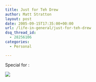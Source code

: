 ```yaml
---
title: Just for Teh Drew
author: Matt Stratton
layout: post
date: 2005-09-15T17:35:00+00:00
url: /life-in-general/just-for-teh-drew
dsq_thread_id:
  - 28256106
categories:
  - Personal

---
```

Special for :

![][1]

 [1]: http://bestweekever.blogs.com/photos/uncategorized/rachaelraycollandersmall.jpg